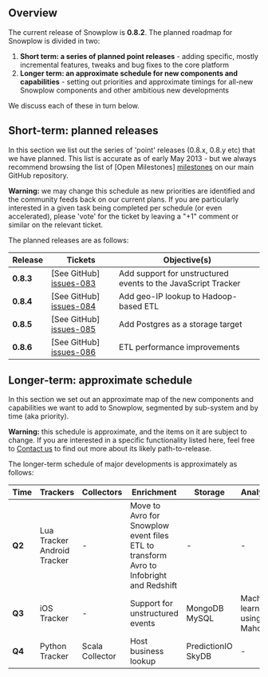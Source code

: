 ## Overview

The current release of Snowplow is **0.8.2**. The planned roadmap for Snowplow is divided in two:

1. **Short term: a series of planned point releases** - adding specific, mostly incremental features, tweaks and bug fixes to the core platform
2. **Longer term: an approximate schedule for new components and capabilities** - setting out priorities and approximate timings for all-new Snowplow components and other ambitious new developments

We discuss each of these in turn below.

## Short-term: planned releases

In this section we list out the series of 'point' releases (0.8.x, 0.8.y etc) that we have planned. This list is accurate as of early May 2013 - but we always recommend browsing the list of [Open Milestones] [milestones] on our main GitHub repository.

**Warning:** we may change this schedule as new priorities are identified and the community feeds back on our current plans. If you are particularly interested in a given task being completed per schedule (or even accelerated), please 'vote' for the ticket by leaving a "+1" comment or similar on the relevant ticket.

The planned releases are as follows:

| Release   | Tickets                   | Objective(s)                                                                                           |
|-----------|---------------------------|--------------------------------------------------------------------------------------------------------|
| **0.8.3** | [See GitHub] [issues-083] | Add support for unstructured events to the JavaScript Tracker |
| **0.8.4** | [See GitHub] [issues-084] | Add geo-IP lookup to Hadoop-based ETL                         |
| **0.8.5** | [See GitHub] [issues-085] | Add Postgres as a storage target |
| **0.8.6** | [See GitHub] [issues-086] | ETL performance improvements |

## Longer-term: approximate schedule

In this section we set out an approximate map of the new components and capabilities we want to add to Snowplow, segmented by sub-system and by time (aka priority).

**Warning:** this schedule is approximate, and the items on it are subject to change. If you are interested in a specific functionality listed here, feel free to [Contact us](Talk-to-us) to find out more about its likely path-to-release.

The longer-term schedule of major developments is approximately as follows:

| Time   | Trackers        | Collectors | Enrichment                                           | Storage              | Analytics |
|--------|-----------------|------------|------------------------------------------------------|----------------------|-----------|
| **Q2** | Lua Tracker<br>Android Tracker | -          | Move to Avro for Snowplow event files<br>ETL to transform Avro to Infobright and Redshift | -        | -         | 
| **Q3** | iOS Tracker     | -          | Support for unstructured events             | MongoDB<br>MySQL        | Machine-learning using Mahout         |
| **Q4** | Python Tracker  | Scala Collector | Host business lookup                                 | PredictionIO<br>SkyDB      | - | 

[milestones]: https://github.com/snowplow/snowplow/issues/milestones

[issues-083]: https://github.com/snowplow/snowplow/issues?milestone=20&state=open
[issues-084]: https://github.com/snowplow/snowplow/issues?milestone=17&state=open
[issues-085]: https://github.com/snowplow/snowplow/issues?milestone=19&state=open
[issues-086]: https://github.com/snowplow/snowplow/issues?milestone=22&state=open

[scalding]: https://github.com/twitter/scalding
[redshift]: http://aws.amazon.com/redshift/